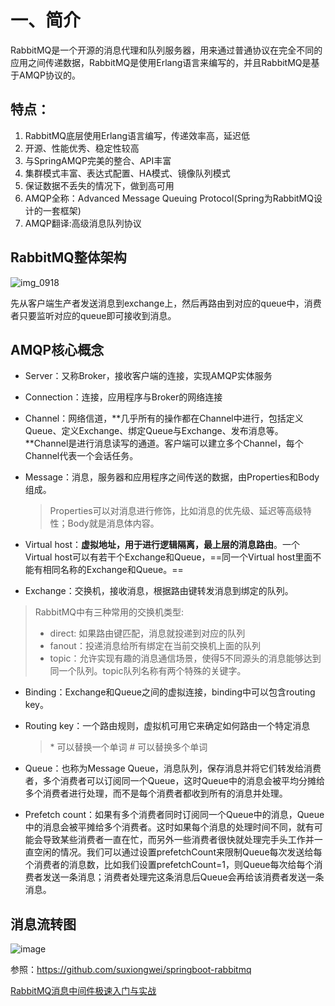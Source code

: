 # 一、简介

​	RabbitMQ是一个开源的消息代理和队列服务器，用来通过普通协议在完全不同的应用之间传递数据，RabbitMQ是使用Erlang语言来编写的，并且RabbitMQ是基于AMQP协议的。

## 特点：

1. RabbitMQ底层使用Erlang语言编写，传递效率高，延迟低
2. 开源、性能优秀、稳定性较高
3. 与SpringAMQP完美的整合、API丰富
4. 集群模式丰富、表达式配置、HA模式、镜像队列模式
5. 保证数据不丢失的情况下，做到高可用
6. AMQP全称：Advanced Message Queuing Protocol(Spring为RabbitMQ设计的一套框架)
7. AMQP翻译:高级消息队列协议

## RabbitMQ整体架构

![img_0918](/Users/jack/Desktop/md/images/img_0918.png)

​	先从客户端生产者发送消息到exchange上，然后再路由到对应的queue中，消费者只要监听对应的queue即可接收到消息。

## AMQP核心概念

- Server：又称Broker，接收客户端的连接，实现AMQP实体服务

- Connection：连接，应用程序与Broker的网络连接

- Channel：网络信道，**几乎所有的操作都在Channel中进行，包括定义Queue、定义Exchange、绑定Queue与Exchange、发布消息等。**Channel是进行消息读写的通道。客户端可以建立多个Channel，每个Channel代表一个会话任务。

- Message：消息，服务器和应用程序之间传送的数据，由Properties和Body组成。

  > Properties可以对消息进行修饰，比如消息的优先级、延迟等高级特性；Body就是消息体内容。

- Virtual host：**虚拟地址，用于进行逻辑隔离，最上层的消息路由**。一个Virtual host可以有若干个Exchange和Queue，==同一个Virtual host里面不能有相同名称的Exchange和Queue。==

- Exchange：交换机，接收消息，根据路由键转发消息到绑定的队列。

> RabbitMQ中有三种常用的交换机类型:
>
> - direct: 如果路由键匹配，消息就投递到对应的队列
> - fanout：投递消息给所有绑定在当前交换机上面的队列
> - topic：允许实现有趣的消息通信场景，使得5不同源头的消息能够达到同一个队列。topic队列名称有两个特殊的关键字。

- Binding：Exchange和Queue之间的虚拟连接，binding中可以包含routing key。

- Routing key：一个路由规则，虚拟机可用它来确定如何路由一个特定消息

  > \* 可以替换一个单词
  > \# 可以替换多个单词

- Queue：也称为Message Queue，消息队列，保存消息并将它们转发给消费者，多个消费者可以订阅同一个Queue，这时Queue中的消息会被平均分摊给多个消费者进行处理，而不是每个消费者都收到所有的消息并处理。

- Prefetch count：如果有多个消费者同时订阅同一个Queue中的消息，Queue中的消息会被平摊给多个消费者。这时如果每个消息的处理时间不同，就有可能会导致某些消费者一直在忙，而另外一些消费者很快就处理完手头工作并一直空闲的情况。我们可以通过设置prefetchCount来限制Queue每次发送给每个消费者的消息数，比如我们设置prefetchCount=1，则Queue每次给每个消费者发送一条消息；消费者处理完这条消息后Queue会再给该消费者发送一条消息。

## 消息流转图

![image](/Users/jack/Desktop/md/images/RabbitMQ1.jpg)





































参照：https://github.com/suxiongwei/springboot-rabbitmq

[RabbitMQ消息中间件极速入门与实战](https://www.imooc.com/learn/1042)